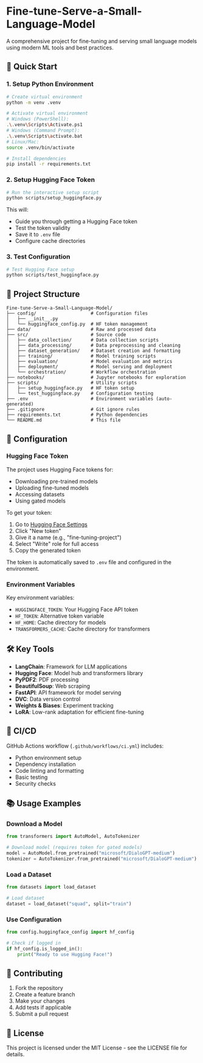 # Fine-tune-Serve-a-Small-Language-Model

A comprehensive project for fine-tuning and serving small language models using modern ML tools and best practices.

## 🚀 Quick Start

### 1. Setup Python Environment

```bash
# Create virtual environment
python -m venv .venv

# Activate virtual environment
# Windows (PowerShell):
.\.venv\Scripts\Activate.ps1
# Windows (Command Prompt):
.\.venv\Scripts\activate.bat
# Linux/Mac:
source .venv/bin/activate

# Install dependencies
pip install -r requirements.txt
```

### 2. Setup Hugging Face Token

```bash
# Run the interactive setup script
python scripts/setup_huggingface.py
```

This will:
- Guide you through getting a Hugging Face token
- Test the token validity
- Save it to `.env` file
- Configure cache directories

### 3. Test Configuration

```bash
# Test Hugging Face setup
python scripts/test_huggingface.py
```

## 📁 Project Structure

```
Fine-tune-Serve-a-Small-Language-Model/
├── config/                    # Configuration files
│   ├── __init__.py
│   └── huggingface_config.py  # HF token management
├── data/                      # Raw and processed data
├── src/                       # Source code
│   ├── data_collection/       # Data collection scripts
│   ├── data_processing/       # Data preprocessing and cleaning
│   ├── dataset_generation/    # Dataset creation and formatting
│   ├── training/              # Model training scripts
│   ├── evaluation/            # Model evaluation and metrics
│   ├── deployment/            # Model serving and deployment
│   └── orchestration/         # Workflow orchestration
├── notebooks/                 # Jupyter notebooks for exploration
├── scripts/                   # Utility scripts
│   ├── setup_huggingface.py   # HF token setup
│   └── test_huggingface.py    # Configuration testing
├── .env                       # Environment variables (auto-generated)
├── .gitignore                 # Git ignore rules
├── requirements.txt           # Python dependencies
└── README.md                  # This file
```

## 🔧 Configuration

### Hugging Face Token

The project uses Hugging Face tokens for:
- Downloading pre-trained models
- Uploading fine-tuned models
- Accessing datasets
- Using gated models

To get your token:
1. Go to [Hugging Face Settings](https://huggingface.co/settings/tokens)
2. Click "New token"
3. Give it a name (e.g., "fine-tuning-project")
4. Select "Write" role for full access
5. Copy the generated token

The token is automatically saved to `.env` file and configured in the environment.

### Environment Variables

Key environment variables:
- `HUGGINGFACE_TOKEN`: Your Hugging Face API token
- `HF_TOKEN`: Alternative token variable
- `HF_HOME`: Cache directory for models
- `TRANSFORMERS_CACHE`: Cache directory for transformers

## 🛠️ Key Tools

- **LangChain**: Framework for LLM applications
- **Hugging Face**: Model hub and transformers library
- **PyPDF2**: PDF processing
- **BeautifulSoup**: Web scraping
- **FastAPI**: API framework for model serving
- **DVC**: Data version control
- **Weights & Biases**: Experiment tracking
- **LoRA**: Low-rank adaptation for efficient fine-tuning

## 🔄 CI/CD

GitHub Actions workflow (`.github/workflows/ci.yml`) includes:
- Python environment setup
- Dependency installation
- Code linting and formatting
- Basic testing
- Security checks

## 📚 Usage Examples

### Download a Model
```python
from transformers import AutoModel, AutoTokenizer

# Download model (requires token for gated models)
model = AutoModel.from_pretrained("microsoft/DialoGPT-medium")
tokenizer = AutoTokenizer.from_pretrained("microsoft/DialoGPT-medium")
```

### Load a Dataset
```python
from datasets import load_dataset

# Load dataset
dataset = load_dataset("squad", split="train")
```

### Use Configuration
```python
from config.huggingface_config import hf_config

# Check if logged in
if hf_config.is_logged_in():
    print("Ready to use Hugging Face!")
```

## 🤝 Contributing

1. Fork the repository
2. Create a feature branch
3. Make your changes
4. Add tests if applicable
5. Submit a pull request

## 📄 License

This project is licensed under the MIT License - see the LICENSE file for details.